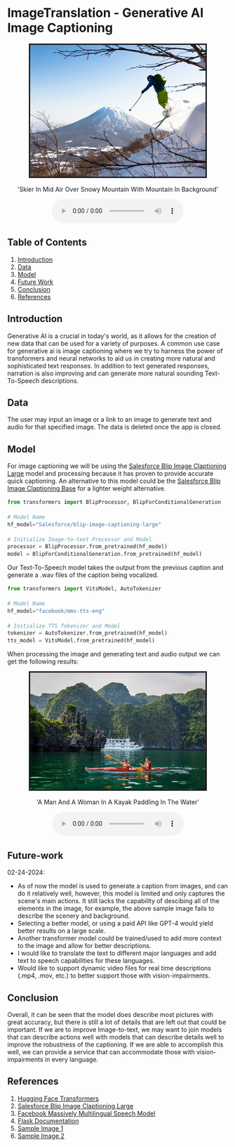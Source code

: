 # ImageTranslation - Generative AI Image Captioning

<!DOCTYPE html>
<html>
    <body>
        <center>
            <img src="static/images/sample1.jpg"class="image" border="3"
                style="max-width:400px;width:100%%"/>
            <p>'Skier In Mid Air Over Snowy Mountain With Mountain In Background'</p>
            <figure>
                <audio controls src="./static/audio/sample1.wav"></audio>
            </figure>
        </center>
    </body>
</html>



## Table of Contents

1. [Introduction](#introduction)
2. [Data](#data)
3. [Model](#model)
4. [Future Work](#future-work)
5. [Conclusion](#conclusion)
6. [References](#references)

## Introduction

Generative AI is a crucial in today's world, as it allows for the creation of new data that can be used for a variety of purposes. A common use case for generative ai is image captioning where we try to harness the power of transformers and neural networks to aid us in creating more natural and sophisticated text responses. In addition to text generated responses, narration is also improving and can generate more natural sounding Text-To-Speech descriptions.

## Data

The user may input an image or a link to an image to generate text and audio for that specified image. The data is deleted once the app is closed.

## Model

For image captioning we will be using the [Salesforce Blip Image Claptioning Large](https://huggingface.co/Salesforce/blip-image-captioning-large) model and processing because it has proven to provide accurate quick captioning. An alternative to this model could be the [Salesforce Blip Image Claptioning Base](https://huggingface.co/Salesforce/blip-image-captioning-base) for a lighter weight alternative.

```python
from transformers import BlipProcessor, BlipForConditionalGeneration

# Model Name
hf_model="Salesforce/blip-image-captioning-large"

# Initialize Image-to-text Processor and Model
processor = BlipProcessor.from_pretrained(hf_model)
model = BlipForConditionalGeneration.from_pretrained(hf_model)
```

Our Text-To-Speech model takes the output from the previous caption and generate a .wav files of the caption being vocalized.

```python
from transformers import VitsModel, AutoTokenizer

# Model Name
hf_model="facebook/mms-tts-eng"

# Initialize TTS Tokenizer and Model
tokenizer = AutoTokenizer.from_pretrained(hf_model)
tts_model = VitsModel.from_pretrained(hf_model)
```

When processing the image and generating text and audio output we can get the following results:

<!DOCTYPE html>
<html>
    <body>
        <center>
            <img src="static/images/sample2.jpg"class="image" border="3"
                style="max-width:400px;width:100%%"/>
            <p>'A Man And A Woman In A Kayak Paddling In The Water'</p>
            <figure>
                <audio controls src="./static/audio/sample2.wav"></audio>
            </figure>
        </center>
    </body>
</html>

## Future-work

02-24-2024:

- As of now the model is used to generate a caption from images, and can do it relatively well, however, this model is limited and only captures the scene's main actions. It still lacks the capability of descibing all of the elements in the image, for example, the above sample image fails to describe the scenery and background.
- Selecting a better model, or using a paid API like GPT-4 would yield better results on a large scale.
- Another transformer model could be trained/used to add more context to the image and allow for better descriptions.
- I would like to translate the text to different major languages and add text to speech capabilities for these languages.
- Would like to support dynamic video files for real time descriptions (.mp4, .mov, etc.) to better support those with vision-impairments.

## Conclusion

Overall, it can be seen that the model does describe most pictures with great accuracy, but there is still a lot of details that are left out that could be important. If we are to improve Image-to-text, we may want to join models that can describe actions well with models that can describe details well to improve the robustness of the captioning. If we are able to accomplish this well, we can provide a service that can accommodate those with vision-impairments in every language.

## References

1. [Hugging Face Transformers](https://huggingface.co/transformers/)
2. [Salesforce Blip Image Claptioning Large](https://huggingface.co/Salesforce/blip-image-captioning-large)
3. [Facebook Massively Multilingual Speech Model](https://huggingface.co/facebook/mms-tts-eng)
4. [Flask Documentation](https://flask.palletsprojects.com/en/3.0.x/)
5. [Sample Image 1](https://www.google.com/url?sa=i&url=https%3A%2F%2Fwww.skijapan.com%2Fresorts%2F&psig=AOvVaw0CfuRjI2bG94MO2qPyNhpL&ust=1708889000940000&source=images&cd=vfe&opi=89978449&ved=0CBMQjRxqFwoTCPjhj-HZxIQDFQAAAAAdAAAAABAE)
6. [Sample Image 2](https://www.google.com/url?sa=i&url=https%3A%2F%2Fauthentiktravel.com%2Ftop-5-beautiful-destinations-kayaking-vietnam&psig=AOvVaw0jKQqBzYbNiM90yVC8JA29&ust=1708887385435000&source=images&cd=vfe&opi=89978449&ved=0CBMQjRxqFwoTCJCyhd_TxIQDFQAAAAAdAAAAABAJ)
